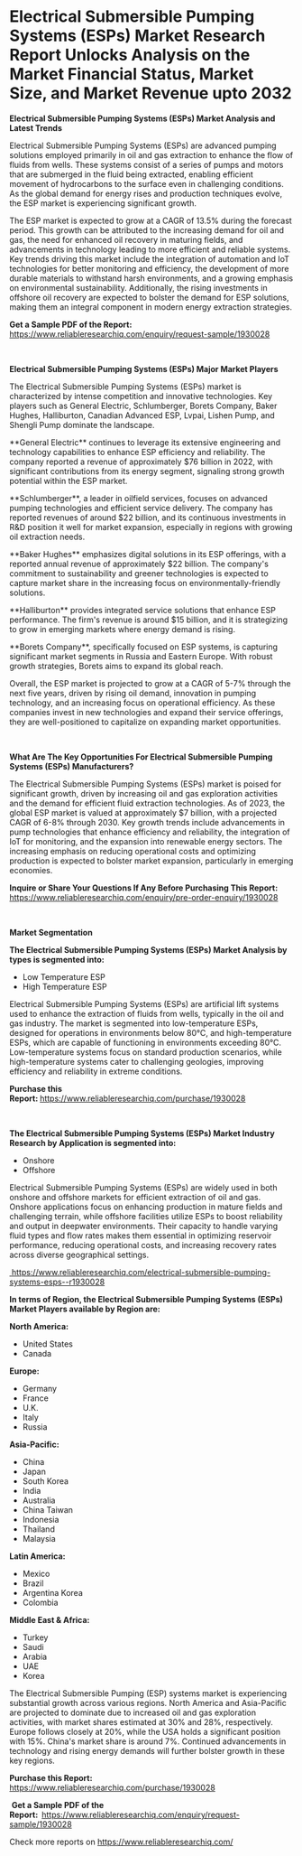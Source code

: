 <p><h1>Electrical Submersible Pumping Systems (ESPs) Market Research Report Unlocks Analysis on the Market Financial Status, Market Size, and Market Revenue upto 2032</h1></p><p><strong>Electrical Submersible Pumping Systems (ESPs) Market Analysis and Latest Trends</strong></p>
<p><p>Electrical Submersible Pumping Systems (ESPs) are advanced pumping solutions employed primarily in oil and gas extraction to enhance the flow of fluids from wells. These systems consist of a series of pumps and motors that are submerged in the fluid being extracted, enabling efficient movement of hydrocarbons to the surface even in challenging conditions. As the global demand for energy rises and production techniques evolve, the ESP market is experiencing significant growth.</p><p>The ESP market is expected to grow at a CAGR of 13.5% during the forecast period. This growth can be attributed to the increasing demand for oil and gas, the need for enhanced oil recovery in maturing fields, and advancements in technology leading to more efficient and reliable systems. Key trends driving this market include the integration of automation and IoT technologies for better monitoring and efficiency, the development of more durable materials to withstand harsh environments, and a growing emphasis on environmental sustainability. Additionally, the rising investments in offshore oil recovery are expected to bolster the demand for ESP solutions, making them an integral component in modern energy extraction strategies.</p></p>
<p><strong>Get a Sample PDF of the Report:&nbsp;</strong> <a href="https://www.reliableresearchiq.com/enquiry/request-sample/1930028?utm_campaign=1870&utm_medium=2&utm_source=Github&utm_content=ia&utm_term=16012025&utm_id=electrical-submersible-pumping-systems-esps">https://www.reliableresearchiq.com/enquiry/request-sample/1930028</a></p>
<p>&nbsp;</p>
<p><strong>Electrical Submersible Pumping Systems (ESPs) Major Market Players</strong></p>
<p><p>The Electrical Submersible Pumping Systems (ESPs) market is characterized by intense competition and innovative technologies. Key players such as General Electric, Schlumberger, Borets Company, Baker Hughes, Halliburton, Canadian Advanced ESP, Lvpai, Lishen Pump, and Shengli Pump dominate the landscape.</p><p>**General Electric** continues to leverage its extensive engineering and technology capabilities to enhance ESP efficiency and reliability. The company reported a revenue of approximately $76 billion in 2022, with significant contributions from its energy segment, signaling strong growth potential within the ESP market.</p><p>**Schlumberger**, a leader in oilfield services, focuses on advanced pumping technologies and efficient service delivery. The company has reported revenues of around $22 billion, and its continuous investments in R&D position it well for market expansion, especially in regions with growing oil extraction needs.</p><p>**Baker Hughes** emphasizes digital solutions in its ESP offerings, with a reported annual revenue of approximately $22 billion. The company's commitment to sustainability and greener technologies is expected to capture market share in the increasing focus on environmentally-friendly solutions.</p><p>**Halliburton** provides integrated service solutions that enhance ESP performance. The firm's revenue is around $15 billion, and it is strategizing to grow in emerging markets where energy demand is rising.</p><p>**Borets Company**, specifically focused on ESP systems, is capturing significant market segments in Russia and Eastern Europe. With robust growth strategies, Borets aims to expand its global reach.</p><p>Overall, the ESP market is projected to grow at a CAGR of 5-7% through the next five years, driven by rising oil demand, innovation in pumping technology, and an increasing focus on operational efficiency. As these companies invest in new technologies and expand their service offerings, they are well-positioned to capitalize on expanding market opportunities.</p></p>
<p>&nbsp;</p>
<p><strong>What Are The Key Opportunities For Electrical Submersible Pumping Systems (ESPs) Manufacturers?</strong></p>
<p><p>The Electrical Submersible Pumping Systems (ESPs) market is poised for significant growth, driven by increasing oil and gas exploration activities and the demand for efficient fluid extraction technologies. As of 2023, the global ESP market is valued at approximately $7 billion, with a projected CAGR of 6-8% through 2030. Key growth trends include advancements in pump technologies that enhance efficiency and reliability, the integration of IoT for monitoring, and the expansion into renewable energy sectors. The increasing emphasis on reducing operational costs and optimizing production is expected to bolster market expansion, particularly in emerging economies.</p></p>
<p><strong>Inquire or Share Your Questions If Any Before Purchasing This Report:</strong> <a href="https://www.reliableresearchiq.com/enquiry/pre-order-enquiry/1930028?utm_campaign=1870&utm_medium=2&utm_source=Github&utm_content=ia&utm_term=16012025&utm_id=electrical-submersible-pumping-systems-esps">https://www.reliableresearchiq.com/enquiry/pre-order-enquiry/1930028</a></p>
<p>&nbsp;</p>
<p><strong>Market Segmentation</strong></p>
<p><strong>The Electrical Submersible Pumping Systems (ESPs) Market Analysis by types is segmented into:</strong></p>
<p><ul><li>Low Temperature ESP</li><li>High Temperature ESP</li></ul></p>
<p><p>Electrical Submersible Pumping Systems (ESPs) are artificial lift systems used to enhance the extraction of fluids from wells, typically in the oil and gas industry. The market is segmented into low-temperature ESPs, designed for operations in environments below 80°C, and high-temperature ESPs, which are capable of functioning in environments exceeding 80°C. Low-temperature systems focus on standard production scenarios, while high-temperature systems cater to challenging geologies, improving efficiency and reliability in extreme conditions.</p></p>
<p><strong>Purchase this Report:&nbsp;</strong><a href="https://www.reliableresearchiq.com/purchase/1930028?utm_campaign=1870&utm_medium=2&utm_source=Github&utm_content=ia&utm_term=16012025&utm_id=electrical-submersible-pumping-systems-esps">https://www.reliableresearchiq.com/purchase/1930028</a></p>
<p>&nbsp;</p>
<p><strong>The Electrical Submersible Pumping Systems (ESPs) Market Industry Research by Application is segmented into:</strong></p>
<p><ul><li>Onshore</li><li>Offshore</li></ul></p>
<p><p>Electrical Submersible Pumping Systems (ESPs) are widely used in both onshore and offshore markets for efficient extraction of oil and gas. Onshore applications focus on enhancing production in mature fields and challenging terrain, while offshore facilities utilize ESPs to boost reliability and output in deepwater environments. Their capacity to handle varying fluid types and flow rates makes them essential in optimizing reservoir performance, reducing operational costs, and increasing recovery rates across diverse geographical settings.</p></p>
<p><a href="https://www.reliableresearchiq.com/electrical-submersible-pumping-systems-esps--r1930028?utm_campaign=1870&utm_medium=2&utm_source=Github&utm_content=ia&utm_term=16012025&utm_id=electrical-submersible-pumping-systems-esps">&nbsp;https://www.reliableresearchiq.com/electrical-submersible-pumping-systems-esps--r1930028</a></p>
<p><strong>In terms of Region, the Electrical Submersible Pumping Systems (ESPs) Market Players available by Region are:</strong></p>
<p>
    <p> <strong> North America: </strong>
        <ul>
            <li>United States</li>
            <li>Canada</li>
        </ul>
        </p> 
    <p> <strong> Europe: </strong>
        <ul>
            <li>Germany</li>
            <li>France</li>
            <li>U.K.</li>
            <li>Italy</li>
            <li>Russia</li>
        </ul>
        </p> 
    <p> <strong> Asia-Pacific: </strong>
        <ul>
            <li>China</li>
            <li>Japan</li>
            <li>South Korea</li>
            <li>India</li>
            <li>Australia</li>
            <li>China Taiwan</li>
            <li>Indonesia</li>
            <li>Thailand</li>
            <li>Malaysia</li>
        </ul>
        </p> 
    <p> <strong> Latin America: </strong>
        <ul>
            <li>Mexico</li>
            <li>Brazil</li>
            <li>Argentina Korea</li>
            <li>Colombia</li>
        </ul>
        </p> 
    <p> <strong> Middle East & Africa: </strong>
        <ul>
            <li>Turkey</li>
            <li>Saudi</li>
            <li>Arabia</li>
            <li>UAE</li>
            <li>Korea</li>
        </ul>
    </p>
    </p>
<p><p>The Electrical Submersible Pumping (ESP) systems market is experiencing substantial growth across various regions. North America and Asia-Pacific are projected to dominate due to increased oil and gas exploration activities, with market shares estimated at 30% and 28%, respectively. Europe follows closely at 20%, while the USA holds a significant position with 15%. China's market share is around 7%. Continued advancements in technology and rising energy demands will further bolster growth in these key regions.</p></p>
<p><strong>Purchase this Report: </strong><a href="https://www.reliableresearchiq.com/purchase/1930028?utm_campaign=1870&utm_medium=2&utm_source=Github&utm_content=ia&utm_term=16012025&utm_id=electrical-submersible-pumping-systems-esps">https://www.reliableresearchiq.com/purchase/1930028</a></p>
<p>&nbsp;<strong>Get a Sample PDF of the Report:&nbsp;&nbsp;</strong><a href="https://www.reliableresearchiq.com/enquiry/request-sample/1930028?utm_campaign=1870&utm_medium=2&utm_source=Github&utm_content=ia&utm_term=16012025&utm_id=electrical-submersible-pumping-systems-esps">https://www.reliableresearchiq.com/enquiry/request-sample/1930028</a></p>
<p><strong></strong></p>
<p>Check more reports on <a href="https://www.reliableresearchiq.com/?utm_campaign=1870&utm_medium=2&utm_source=Github&utm_content=ia&utm_term=16012025&utm_id=electrical-submersible-pumping-systems-esps">https://www.reliableresearchiq.com/</a></p>